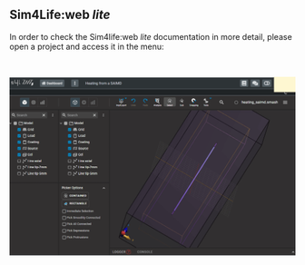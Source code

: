 ## Sim4Life:web *lite*

In order to check the Sim4life:web *lite* documentation in more detail, please open a project and access it in the menu:

<br>
<p align="center">
  <img src="assets/s4l-docs.gif">
</p>
